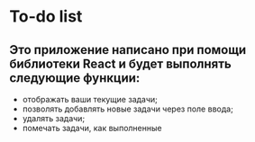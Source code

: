 # To-do list

## Это приложение написано при помощи библиотеки React и будет выполнять следующие функции:

- отображать ваши текущие задачи;
- позволять добавлять новые задачи через поле ввода;
- удалять задачи;
- помечать задачи, как выполненные
